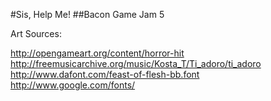 #Sis, Help Me!
##Bacon Game Jam 5



Art Sources:

http://opengameart.org/content/horror-hit
http://freemusicarchive.org/music/Kosta_T/Ti_adoro/ti_adoro
http://www.dafont.com/feast-of-flesh-bb.font
http://www.google.com/fonts/